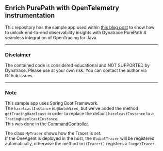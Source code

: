 ## Enrich PurePath with OpenTelemetry instrumentation
This repository has the sample app used within [this blog post](https://www.dynatrace.com/news/blog/unlock-end-to-end-observability-insights-with-dynatrace-purepath-4-seamless-integration-of-opentracing-for-java/) to show how to unlock end-to-end observability insights with Dynatrace PurePath 4 seamless integration of OpenTracing for Java.  
***

### Disclaimer
The contained code is considered educational and NOT SUPPORTED by Dynatrace. Please use at your own risk. You can contact the author via Github issues.
***

### Note
This sample app uses Spring Boot Framework.  
The `hazelcastInstance` is `@AutoWired`, but we've added the method `getTracingHazelcast` in order to replace the default `hazelcastInstance` to a `TracingHazelcastInstance`.  
This was done in the [CommandController](src/main/java/com/dynatrace/hazelcast/CommandController.java).  
  
The class `MyTracer` shows how the Tracer is set.  
If the OneAgent is deployed in the host, the `GlobalTracer` will be registered automatically, otherwise the method `initTracer()` registers a `JaegerTracer`.
